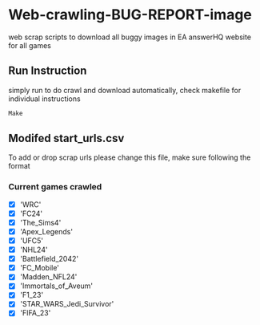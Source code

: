 # Web-crawling-BUG-REPORT-image
web scrap scripts to download all buggy images in EA answerHQ website for all games
## Run Instruction
simply run to do crawl and download automatically, check makefile for individual instructions
```python
Make
```

## Modifed start_urls.csv
To add or drop scrap urls please change this file, make sure following the format

### Current games crawled
- [x] 'WRC'
- [x] 'FC24'
- [x] 'The_Sims4'
- [x] 'Apex_Legends'
- [x] 'UFC5'
- [x] 'NHL24'
- [x] 'Battlefield_2042'
- [x] 'FC_Mobile'
- [x] 'Madden_NFL24'
- [x] 'Immortals_of_Aveum'
- [x] 'F1_23'
- [x] 'STAR_WARS_Jedi_Survivor'
- [x] 'FIFA_23'
